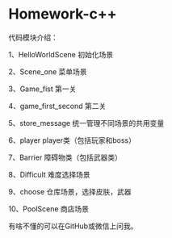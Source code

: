 # Homework-c++
代码模块介绍：

1、HelloWorldScene 初始化场景

2、Scene_one 菜单场景

3、Game_fist 第一关

4、game_first_second 第二关

5、store_message 统一管理不同场景的共用变量

6、player player类（包括玩家和boss）

7、Barrier 障碍物类（包括武器类）

8、Difficult 难度选择场景

9、choose 仓库场景，选择皮肤，武器

10、PoolScene 商店场景

有啥不懂的可以在GitHub或微信上问我。
